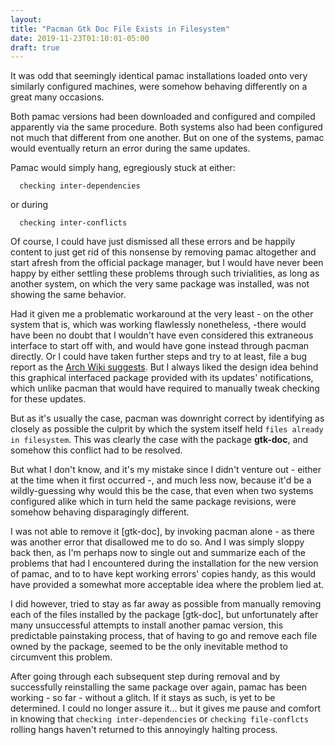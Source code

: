 ```yaml
---
layout: 
title: "Pacman Gtk Doc File Exists in Filesystem"
date: 2019-11-23T01:10:01-05:00
draft: true
---
```


It was odd that seemingly identical pamac installations loaded onto very similarly configured machines,  were somehow behaving differently on a great many occasions. 

Both pamac versions had been downloaded and configured and compiled apparently via the same procedure. Both systems also had been configured not much that different from one another. But on one of the systems, pamac would eventually return an error during the same updates. 

Pamac would simply hang, egregiously stuck at either:

      checking inter-dependencies
      
or during

      checking inter-conflicts
      
Of course, I could have just  dismissed all these errors and be happily content to just get rid of this nonsense by removing pamac altogether and start afresh from the official package manager, but I would have never been happy by either settling these problems through such trivialities, as long as another system, on which the very same package was installed, was not showing the same behavior.

Had it given me a problematic workaround at the very least - on the other system that is,  which was working flawlessly nonetheless, -there would have been no doubt that I wouldn't have even considered this extraneous interface to start off with, and would have gone  instead through pacman directly. Or I could have taken further steps and try to at least, file a bug report as the <a href="https://wiki.archlinux.org/index.php/Pacman#%22Failed_to_commit_transaction_(conflicting_files)%22_error" target="_blank">Arch Wiki suggests</a>. But I always liked the design idea behind this graphical interfaced package provided with its updates' notifications, which unlike pacman that would have required to manually tweak checking for these updates. 

But as it's usually the case, pacman was downright correct by identifying as closely as possible the culprit by which the system itself held `files already in filesystem`. This was clearly the case with the package **gtk-doc**, and somehow this conflict had to be resolved.

But what I don't know, and it's my mistake since I didn't venture out - either at the time when it first occurred -, and much less now, because it'd be a wildly-guessing why would this be the case, that even when two systems configured alike which in turn held the same package revisions,  were somehow behaving disparagingly different.

I was not able to remove it [gtk-doc], by invoking pacman alone - as there was another error that disallowed me to do so. And I was simply sloppy back then, as I'm perhaps now to single out and summarize each of the problems that had I encountered during the installation for the new version of pamac, and to to have kept  working errors' copies handy, as this would have provided a somewhat more acceptable idea where the problem lied at.

I did however, tried to stay as far away as possible from manually  removing  each of the files installed by the package [gtk-doc], but unfortunately after many unsuccessful attempts to install another pamac version, this predictable painstaking process, that of having to go and remove each file owned by the package,  seemed to be the only inevitable method to circumvent this problem.

After going through each subsequent step during removal and by successfully reinstalling the same package over again, pamac has been working - so far - without a glitch. If it stays as such, is yet to be determined. I could no longer assure it... but it gives me pause and comfort in knowing that `checking inter-dependencies` or `checking file-conflcts` rolling hangs haven't returned to this annoyingly halting process.
